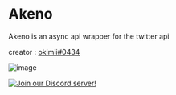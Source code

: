 # Akeno
Akeno is an async api wrapper for the twitter api

creator : [okimii#0434](https://discord.com/users/637458038915203127)

![image](https://user-images.githubusercontent.com/92546867/151640796-f3bc5a2e-b1bf-4f3d-ae4a-f8b9821fdbfb.png)

[![Join our Discord server!](https://img.shields.io/badge/discord-Akeno-blueviolet)](https://discord.gg/bEevwUGMTG)

